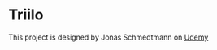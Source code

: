 # Triilo

This project is designed by Jonas Schmedtmann on [Udemy](https://www.udemy.com/course/advanced-css-and-sass/)